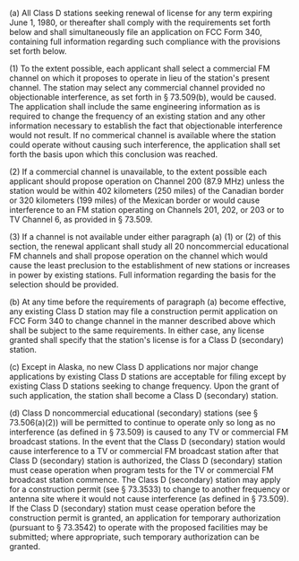 (a) All Class D stations seeking renewal of license for any term expiring June 1, 1980, or thereafter shall comply with the requirements set forth below and shall simultaneously file an application on FCC Form 340, containing full information regarding such compliance with the provisions set forth below.

(1) To the extent possible, each applicant shall select a commercial FM channel on which it proposes to operate in lieu of the station's present channel. The station may select any commercial channel provided no objectionable interference, as set forth in § 73.509(b), would be caused. The application shall include the same engineering information as is required to change the frequency of an existing station and any other information necessary to establish the fact that objectionable interference would not result. If no commerical channel is available where the station could operate without causing such interference, the application shall set forth the basis upon which this conclusion was reached.

(2) If a commercial channel is unavailable, to the extent possible each applicant should propose operation on Channel 200 (87.9 MHz) unless the station would be within 402 kilometers (250 miles) of the Canadian border or 320 kilometers (199 miles) of the Mexican border or would cause interference to an FM station operating on Channels 201, 202, or 203 or to TV Channel 6, as provided in § 73.509.

(3) If a channel is not available under either paragraph (a) (1) or (2) of this section, the renewal applicant shall study all 20 noncommercial educational FM channels and shall propose operation on the channel which would cause the least preclusion to the establishment of new stations or increases in power by existing stations. Full information regarding the basis for the selection should be provided.
              

(b) At any time before the requirements of paragraph (a) become effective, any existing Class D station may file a construction permit application on FCC Form 340 to change channel in the manner described above which shall be subject to the same requirements. In either case, any license granted shall specify that the station's license is for a Class D (secondary) station.

(c) Except in Alaska, no new Class D applications nor major change applications by existing Class D stations are acceptable for filing except by existing Class D stations seeking to change frequency. Upon the grant of such application, the station shall become a Class D (secondary) station.

(d) Class D noncommercial educational (secondary) stations (see § 73.506(a)(2)) will be permitted to continue to operate only so long as no interference (as defined in § 73.509) is caused to any TV or commercial FM broadcast stations. In the event that the Class D (secondary) station would cause interference to a TV or commercial FM broadcast station after that Class D (secondary) station is authorized, the Class D (secondary) station must cease operation when program tests for the TV or commercial FM broadcast station commence. The Class D (secondary) station may apply for a construction permit (see § 73.3533) to change to another frequency or antenna site where it would not cause interference (as defined in § 73.509). If the Class D (secondary) station must cease operation before the construction permit is granted, an application for temporary authorization (pursuant to § 73.3542) to operate with the proposed facilities may be submitted; where appropriate, such temporary authorization can be granted.

